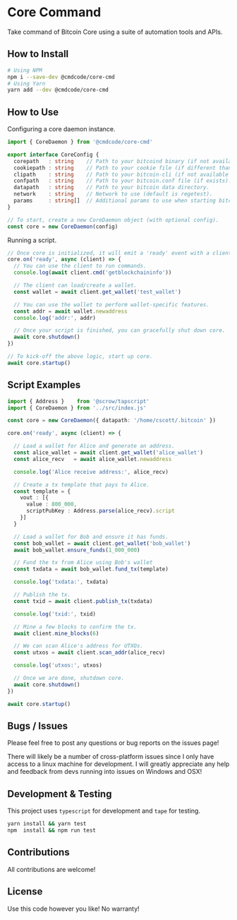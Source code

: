 # Core Command

Take command of Bitcoin Core using a suite of automation tools and APIs.

## How to Install

```sh
# Using NPM
npm i --save-dev @cmdcode/core-cmd
# Using Yarn
yarn add --dev @cmdcode/core-cmd
```

## How to Use

Configuring a core daemon instance.

```ts
import { CoreDaemon } from '@cmdcode/core-cmd'

export interface CoreConfig {
  corepath   : string    // Path to your bitcoind binary (if not available in PATH).
  cookiepath : string    // Path to your cookie file (if different than datapath).
  clipath    : string    // Path to your bitcoin-cli (if not available in PATH).
  confpath   : string    // Path to your bitcoin.conf file (if exists).
  datapath   : string    // Path to your bitcoin data directory.
  network    : string    // Network to use (default is regetest).
  params     : string[]  // Additional params to use when starting bitcoind.
}

// To start, create a new CoreDaemon object (with optional config).
const core = new CoreDaemon(config)
```

Running a script.

```ts
// Once core is initialized, it will emit a 'ready' event with a client.
core.on('ready', async (client) => {
  // You can use the client to run commands.
  console.log(await client.cmd('getblockchaininfo'))

  // The client can load/create a wallet.
  const wallet = await client.get_wallet('test_wallet')

  // You can use the wallet to perform wallet-specific features.
  const addr = await wallet.newaddress
  console.log('addr:', addr)

  // Once your script is finished, you can gracefully shut down core.
  await core.shutdown()
})

// To kick-off the above logic, start up core.
await core.startup()
```

## Script Examples

```ts
import { Address }    from '@scrow/tapscript'
import { CoreDaemon } from '../src/index.js'

const core = new CoreDaemon({ datapath: '/home/cscott/.bitcoin' })

core.on('ready', async (client) => {

  // Load a wallet for Alice and generate an address.
  const alice_wallet = await client.get_wallet('alice_wallet')
  const alice_recv   = await alice_wallet.newaddress

  console.log('Alice receive address:', alice_recv)

  // Create a tx template that pays to Alice.
  const template = {
    vout : [{
      value : 800_000,
      scriptPubKey : Address.parse(alice_recv).script
    }]
  }

  // Load a wallet for Bob and ensure it has funds.
  const bob_wallet = await client.get_wallet('bob_wallet')
  await bob_wallet.ensure_funds(1_000_000)

  // Fund the tx from Alice using Bob's wallet
  const txdata = await bob_wallet.fund_tx(template)

  console.log('txdata:', txdata)

  // Publish the tx.
  const txid = await client.publish_tx(txdata)

  console.log('txid:', txid)

  // Mine a few blocks to confirm the tx.
  await client.mine_blocks(6)

  // We can scan Alice's address for UTXOs.
  const utxos = await client.scan_addr(alice_recv)

  console.log('utxos:', utxos)

  // Once we are done, shutdown core.
  await core.shutdown()
})

await core.startup()
```

## Bugs / Issues

Please feel free to post any questions or bug reports on the issues page!

There will likely be a number of cross-platform issues since I only have access to a linux machine for development. I will greatly appreciate any help and feedback from devs running into issues on Windows and OSX!

## Development & Testing

This project uses `typescript` for development and `tape` for testing.

```bash
yarn install && yarn test
npm  install && npm run test
```

## Contributions

All contributions are welcome!

## License

Use this code however you like! No warranty!

